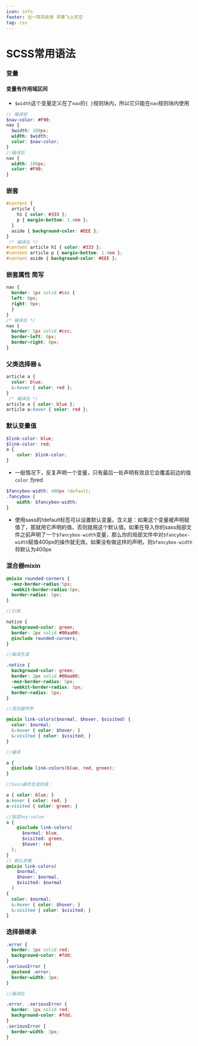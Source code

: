 ```yaml
---
icon: info
footer: 当一阵风吹来 风筝飞上天空
tag: css
---
```

# SCSS常用语法
### 变量
#### 变量有作用域区间
+ `$width`这个变量定义在了`nav`的`{ }`规则块内，所以它只能在`nav`规则块内使用

```scss
// 编译前
$nav-color: #F90;
nav {
  $width: 100px;
  width: $width;
  color: $nav-color;
}
//编译后
nav {
  width: 100px;
  color: #F90;
}
```
### 嵌套
```scss
#content {
  article {
    h1 { color: #333 };
    p { margin-bottom: 1.4em };
  }
  aside { background-color: #EEE };
}
 /* 编译后 */
#content article h1 { color: #333 };
#content article p { margin-bottom: 1.4em };
#content aside { background-color: #EEE };
```
### 嵌套属性 简写
```scss
nav {
  border: 1px solid #ccc {
  left: 0px;
  right: 0px;
  }
}
/* 编译后 */
nav {
  border: 1px solid #ccc;
  border-left: 0px;
  border-right: 0px;
}
```
### 父类选择器 `&`
```scss
article a {
  color: blue;
  &:hover { color: red };
}
 /* 编译后 */
article a { color: blue };
article a:hover { color: red };
```
### 默认变量值

```scss
$link-color: blue;
$link-color: red;
a {
    color: $link-color;
}
```
+ 一般情况下，反复声明一个变量，只有最后一处声明有效且它会覆盖前边的值 `color` 为red

```scss
$fancybox-width: 400px !default;
.fancybox {
    width: $fancybox-width;
}
```
+ 使用sass的!default标签可以设置默认变量。含义是：如果这个变量被声明赋值了，那就用它声明的值，否则就用这个默认值。如果在导入你的sass局部文件之前声明了一个`$fancybox-width`变量，那么你的局部文件中对`$fancybox-width`赋值400px的操作就无效。如果没有做这样的声明，则`$fancybox-width`将默认为400px
  
### 混合器mixin
```scss
@mixin rounded-corners {
  -moz-border-radius:5px;
  -webkit-border-radius:5px;
  border-radius: 5px;
}

//引用

notice {
  background-color: green;
  border: 2px solid #00aa00;
  @include rounded-corners;
}

//编译生成

.notice {
  background-color: green;
  border: 2px solid #00aa00;
  -moz-border-radius: 5px;
  -webkit-border-radius: 5px;
  border-radius: 5px;
}

//混合器传参

@mixin link-colors($normal, $hover, $visited) {
  color: $normal;
  &:hover { color: $hover; }
  &:visited { color: $visited; }
}

//编译

a {
  @include link-colors(blue, red, green);
}

//Sass最终生成的是：

a { color: blue; }
a:hover { color: red; }
a:visited { color: green; }

//指定key-value
a {
    @include link-colors(
      $normal: blue,
      $visited: green,
      $hover: red
  );
}
// 默认参数
@mixin link-colors(
    $normal,
    $hover: $normal,
    $visited: $normal
  )
{
  color: $normal;
  &:hover { color: $hover; }
  &:visited { color: $visited; }
}
```
### 选择器继承
```scss
.error {
  border: 1px solid red;
  background-color: #fdd;
}
.seriousError {
  @extend .error;
  border-width: 3px;
}

//编译后

.error, .seriousError {
  border: 1px solid red;
  background-color: #fdd;
}
.seriousError {
  border-width: 3px;
}
```

